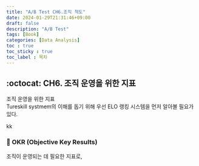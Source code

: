 ```yaml
---
title: "A/B Test CH6.조직 척도"
date: 2024-01-29T21:31:46+09:00
draft: false
description: "A/B Test"
tags: [Book]
categories: [Data Analysis]
toc : true
toc_sticky : true
toc_label : 목차
---
```


## :octocat: CH6. 조직 운영을 위한 지표 

조직 운영을 위한 지표 </br>
Tureskill systmem의 이해를 돕기 위해 우선 ELO 랭킹 시스템을 먼저 알아볼 필요가 있다.  </br>

kk
### :eyes: OKR (Objective Key Results)
조직이 운영되는 데 필요한 지표로, 

